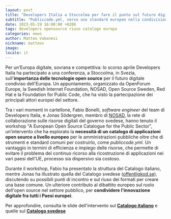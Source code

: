 ```yaml
---
layout: post
title: "Developers Italia a Stoccolma per fare il punto sul futuro digitale dell’Europa"
subtitle: "Publiccode.yml, verso uno standard europeo nella condivisione software"
date: 2023-05-29 16:00:00 +0200
tags: developers opensource riuso catalogo europa
categories: news
author: Matteo Vabanesi
nickname: matteov
image:
locale: it
---
```

Per un’Europa digitale, sovrana e competitiva: lo scorso aprile Developers Italia ha partecipato a una conferenza, a Stoccolma, in Svezia, sull'**importanza delle tecnologie open source** per il futuro digitale condiviso dell'Europa. Un appuntamento, organizzato da OpenForum Europe, la Swedish Internet Foundation, NOSAD, Open Source Sweden, Red Hat e la Foundation for Public Code, che ha visto la partecipazione dei principali attori europei del settore.

Tra i vari momenti in cartellone, Fabio Bonelli, _software engineer_ del team di Developers Italia, e Jonas Södergren, membro di [NOSAD](https://nosad.se/), la rete di collaborazione sulle risorse digitali del governo svedese, hanno tenuto il workshop "A European Open Source Catalogue for the Public Sector", un’intervento che ha esplorato la **necessità di un catalogo di applicazioni open source a livello europeo** per le amministrazioni pubbliche oltre che di strumenti e standard comuni per costruirlo, come _publiccode.yml_. Un vantaggio in termini di efficienza e impiego delle risorse, che permette di evitare il problema del continuo ricorso alla ricostruzione di applicazioni nei vari paesi dell'UE, processo sia dispersivo sia costoso.

Durante il workshop, Fabio ha presentato la struttura del Catalogo italiano, mentre Jonas ha illustrato quella del Catalogo svedese ([offentligkod.se](https://offentligkod.se/)), discutendo su possibili punti di incontro e sul riuso dei formati per creare una base comune. Un ulteriore contributo al dibattito europeo sul ruolo dell'open source nel settore pubblico, per **condividere l’innovazione digitale fra tutti i Paesi europei**.

Per approfondire, consulta le slide dell'intervento sul **[Catalogo italiano](/assets/images/posts/2023-05-29/italian-software-catalog.pdf)** e quelle sul **[Catalogo svedese](https://gitlab.com/open-data-knowledge-sharing/katalogen/-/blob/master/docs/offentligkod-workshop-20230418-v1.pdf)**
